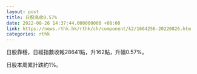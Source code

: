 ```yaml
---
layout: post
title: 日股高收0.57%
date: 2022-08-26 14:37:44.000000000 +08:00
link: https://news.rthk.hk/rthk/ch/component/k2/1664256-20220826.htm
categories: rthk
---
```


日股靠穩，日經指數收報28641點，升162點，升幅0.57%。

日股本周累計跌約1%。
